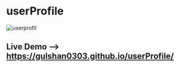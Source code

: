 
# userProfile
![userprofil](https://user-images.githubusercontent.com/93900532/183567952-9341f316-3c8d-4248-8c6a-ecba40ed1e44.png)

## Live Demo --> https://gulshan0303.github.io/userProfile/
